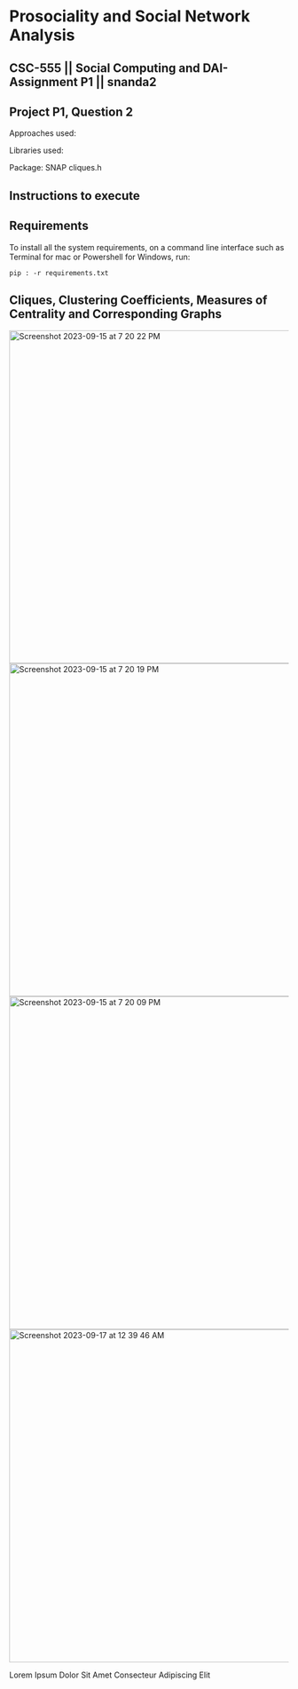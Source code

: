 # Prosociality and Social Network Analysis 
## CSC-555 || Social Computing and DAI-Assignment P1 || snanda2

## Project P1, Question 2
Approaches used:

Libraries used:

Package: SNAP
cliques.h

## Instructions to execute

## Requirements
To install all the system requirements, on a command line interface such as Terminal for mac or Powershell for Windows, run:

```pip : -r requirements.txt```

## Cliques, Clustering Coefficients, Measures of Centrality and Corresponding Graphs
<img width="1440" alt="Screenshot 2023-09-15 at 7 20 22 PM" src="https://github.com/SN-18/CSC-555-DAI-Assignments-snanda2/assets/83748468/9ae515ad-8453-4a1e-a0eb-8a341ead5c0d" width="500" height="600">

<img width="1440" alt="Screenshot 2023-09-15 at 7 20 19 PM" src="https://github.com/SN-18/CSC-555-DAI-Assignments-snanda2/assets/83748468/792b92b1-0591-4697-9d4a-2e6071f45bf8" width="500" height="600">

<img width="1440" alt="Screenshot 2023-09-15 at 7 20 09 PM" src="https://github.com/SN-18/CSC-555-DAI-Assignments-snanda2/assets/83748468/54e51bfd-48e3-44f8-8c81-f0e4c61ad0ef" width="500" height="600">

<img width="638" alt="Screenshot 2023-09-17 at 12 39 46 AM" src="https://github.com/SN-18/CSC-555-DAI-Assignments-snanda2/assets/83748468/126bedbc-b30d-4f8a-85e4-5db3f01aa999" width="500" height="600">


Lorem Ipsum Dolor Sit Amet Consecteur Adipiscing Elit
